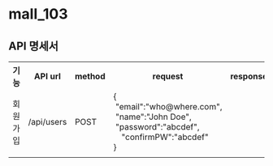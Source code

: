 # mall_103

## API 명세서

<detail>

<table>
<tr>
<th> 기능 </th>
<th> API url </th>
<th> method </th>
<th> request </th>
<th> response </th>
<th> 실패 시 response </th>
</tr>
<tr>
<td> 회원가입 </td>
<td> /api/users </td>
<td> POST </td>
<td> { &nbsp;"email":"who@where.com", &nbsp;"name":"John Doe", &nbsp;"password":"abcdef", &emsp;"confirmPW":"abcdef"<br>} </td>
<td> </td>
<td> </td>
</tr>
<tr>
<td> </td>
<td> </td>
<td> </td>
<td> </td>
<td> </td>
<td> </td>
</tr>
</table>

</detail>